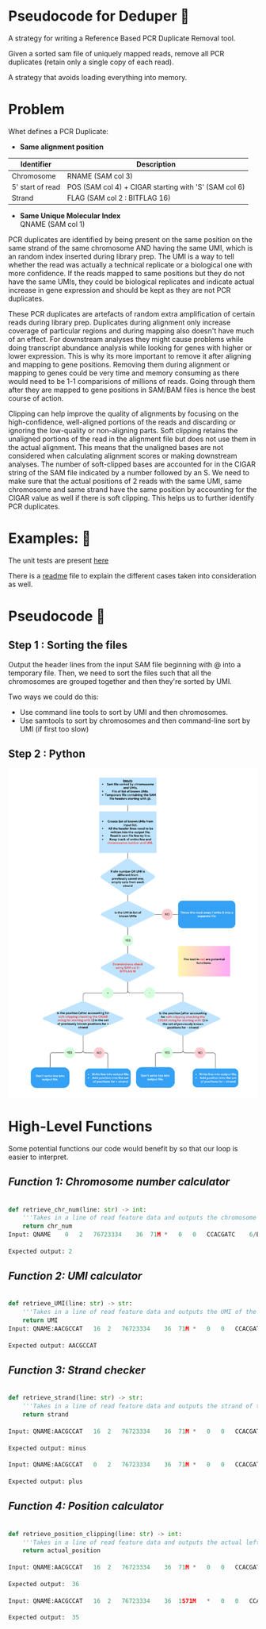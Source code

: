# **Pseudocode for Deduper** :rose: 

 A strategy for writing a Reference Based PCR Duplicate Removal tool.

 Given a sorted sam file of uniquely mapped reads, remove all PCR duplicates (retain only a single copy of each read). 
 
 A strategy that avoids loading everything into memory.

# **Problem**

Whet defines a PCR Duplicate:

- **Same alignment position** 

| Identifier | Description |
| --- | --- |
| Chromosome   | RNAME (SAM col 3)  |
| 5' start of read  | POS (SAM col 4) + CIGAR  starting with 'S' (SAM col 6)  |
| Strand | FLAG (SAM col 2 : BITFLAG 16) |
       
- **Same Unique Molecular Index**       
QNAME (SAM col 1)


PCR duplicates are identified by being present on the same position on the same strand of the same chromosome AND having the same UMI, which is an random index inserted during library prep. The UMI is a way to tell whether the read was actually a technical replicate or a biological one with more confidence. If the reads mapped to same positions but they do not have the same UMIs, they could be biological replicates and indicate actual increase in gene expression and should be kept as they are not PCR duplicates. 

These PCR duplicates are artefacts of random extra amplification of certain reads during library prep. Duplicates during alignment only increase coverage of particular regions and during mapping also doesn't have much of an effect. For downstream analyses they might cause problems while doing transcript abundance analysis while looking for genes with higher or lower expression. This is why its more important to remove it after aligning and mapping to gene positions. Removing them during alignment or mapping to genes could be very time and memory consuming as there would need to be 1-1 comparisions of millions of reads. Going through them after they are mapped to gene positions in SAM/BAM files is hence the best course of action.

Clipping can help improve the quality of alignments by focusing on the high-confidence, well-aligned portions of the reads and discarding or ignoring the low-quality or non-aligning parts. Soft clipping retains the unaligned portions of the read in the alignment file but does not use them in the actual alignment. This means that the unaligned bases are not considered when calculating alignment scores or making downstream analyses. The number of soft-clipped bases are accounted for in the CIGAR string of the SAM file indicated by a number followed by an S. We need to make sure that the actual positions of 2 reads with the same UMI, same chromosome and same strand have the same position by accounting for the CIGAR value as well if there is soft clipping. This helps us to further identify PCR duplicates.

  
# **Examples:** :circus_tent:

The unit tests are present [here](unit_test_folder)

There is a [readme](unit_test_folder/readme.md) file to explain the different cases taken into consideration as well.


# **Pseudocode** :apple:

## Step 1 : Sorting the files
Output the header lines from the input SAM file beginning with @ into a temporary file. Then, we need to sort the files such that all the chromosomes are grouped together and then they're sorted by UMI. 

Two ways we could do this:

- Use command line tools to sort by UMI and then chromosomes. 
- Use samtools to sort by chromosomes and then command-line sort by UMI (if first too slow)

## Step 2 : Python
 
![pseudocode](pseudocode.png)

# **High-Level Functions**
    
Some potential functions our code would benefit by so that our loop is easier to interpret.

## *Function 1: Chromosome number calculator*

```python

def retrieve_chr_num(line: str) -> int:
    '''Takes in a line of read feature data and outputs the chromosome number of the read'''
    return chr_num
Input: QNAME	0	2	76723334	36	71M	*	0	0	CCACGATC	6/EEEEEEA	MD:Z:71	NH:i:1	HI:i:1	NM:i:0	SM:i:36	XQ:i:40	X2:i:0	XO:Z:UU

Expected output: 2

```

## *Function 2: UMI calculator*

```python

def retrieve_UMI(line: str) -> str:
    '''Takes in a line of read feature data and outputs the UMI of the read'''
    return UMI
Input: QNAME:AACGCCAT	16	2	76723334	36	71M	*	0	0	CCACGATC	6/EEEEEEA	MD:Z:71	NH:i:1	HI:i:1	NM:i:0	SM:i:36	XQ:i:40	X2:i:0	XO:Z:UU

Expected output: AACGCCAT 

```

## *Function 3: Strand checker*

```python

def retrieve_strand(line: str) -> str:
    '''Takes in a line of read feature data and outputs the strand of the read'''
    return strand 

Input: QNAME:AACGCCAT	16	2	76723334	36	71M	*	0	0	CCACGATC	6/EEEEEEA	MD:Z:71	NH:i:1	HI:i:1	NM:i:0	SM:i:36	XQ:i:40	X2:i:0	XO:Z:UU

Expected output: minus

Input: QNAME:AACGCCAT	0	2	76723334	36	71M	*	0	0	CCACGATC	6/EEEEEEA	MD:Z:71	NH:i:1	HI:i:1	NM:i:0	SM:i:36	XQ:i:40	X2:i:0	XO:Z:UU

Expected output: plus

```

## *Function 4: Position calculator*

```python

def retrieve_position_clipping(line: str) -> int:
    '''Takes in a line of read feature data and outputs the actual left-most position of the read'''
    return actual_position

Input: QNAME:AACGCCAT	16	2	76723334	36	71M	*	0	0	CCACGATC	6/EEEEEEA	MD:Z:71	NH:i:1	HI:i:1	NM:i:0	SM:i:36	XQ:i:40	X2:i:0	XO:Z:UU

Expected output:  36

Input: QNAME:AACGCCAT	16	2	76723334	36	1S71M	*	0	0	CCACGATC	6/EEEEEEA	MD:Z:71	NH:i:1	HI:i:1	NM:i:0	SM:i:36	XQ:i:40	X2:i:0	XO:Z:UU

Expected output:  35

```